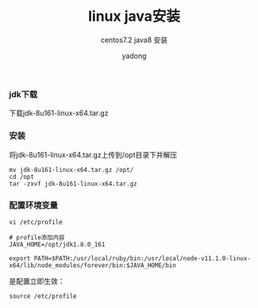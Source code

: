 ﻿---
layout: post
title: "linux java安装"
subtitle: 'centos7.2 java8 安装'
author: "yadong"
header-style: text
tags:
	- jdk
	- linux
---

### jdk下载 ###
下载jdk-8u161-linux-x64.tar.gz

### 安装 ###

将jdk-8u161-linux-x64.tar.gz上传到/opt目录下并解压


    mv jdk-8u161-linux-x64.tar.gz /opt/
    cd /opt
    tar -zxvf jdk-8u161-linux-x64.tar.gz


### 配置环境变量 ###

    vi /etc/profile
    
    # profile添加内容
    JAVA_HOME=/opt/jdk1.8.0_161
    
    export PATH=$PATH:/usr/local/ruby/bin:/usr/local/node-v11.1.0-linux-x64/lib/node_modules/forever/bin:$JAVA_HOME/bin

是配置立即生效：


    source /etc/profile

    
